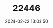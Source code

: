 ---
title: "22446"
category: "Tupaia chrysogaster"
draft: false
date: 2024-02-22 13:03:50
languages:
  English: ["Golden-bellied Tree Shrew", "Mentawai Treeshrew", "Golden-bellied Treeshrew"]
  Spanish; Castilian: ["Tupaya De Vientre Dorado"]
---